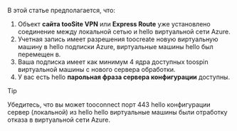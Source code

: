 В этой статье предполагается, что:

1. Объект **сайта tooSite VPN** или **Express Route** уже установлено соединение между локальной сетью и hello виртуальной сети Azure.
2. Учетная запись имеет разрешения toocreate новую виртуальную машину в hello подписки Azure, виртуальные машины hello был перемещен в.
3. Ваша подписка имеет как минимум 4 ядра доступных toospin виртуальной машины с нового сервера обработки.
4. У вас есть hello **парольная фраза сервера конфигурации** доступны.

> [!TIP]
> Убедитесь, что вы может tooconnect порт 443 hello конфигурации сервер (локальной) из hello hello виртуальные машины были отработку отказа в виртуальной сети Azure.
